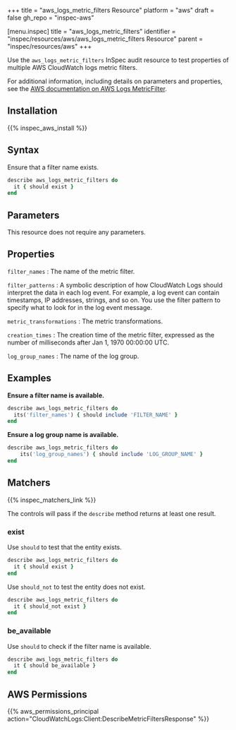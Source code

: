 +++
title = "aws_logs_metric_filters Resource"
platform = "aws"
draft = false
gh_repo = "inspec-aws"

[menu.inspec]
title = "aws_logs_metric_filters"
identifier = "inspec/resources/aws/aws_logs_metric_filters Resource"
parent = "inspec/resources/aws"
+++

Use the `aws_logs_metric_filters` InSpec audit resource to test properties of multiple AWS CloudWatch logs metric filters.

For additional information, including details on parameters and properties, see the [AWS documentation on AWS Logs MetricFilter](https://docs.aws.amazon.com/AWSCloudFormation/latest/UserGuide/aws-resource-logs-metricfilter.html).

## Installation

{{% inspec_aws_install %}}

## Syntax

Ensure that a filter name exists.

```ruby
describe aws_logs_metric_filters do
  it { should exist }
end
```

## Parameters

This resource does not require any parameters.

## Properties

`filter_names`
: The name of the metric filter.

`filter_patterns`
: A symbolic description of how CloudWatch Logs should interpret the data in each log event. For example, a log event can contain timestamps, IP addresses, strings, and so on. You use the filter pattern to specify what to look for in the log event message.

`metric_transformations`
: The metric transformations.

`creation_times`
: The creation time of the metric filter, expressed as the number of milliseconds after Jan 1, 1970 00:00:00 UTC.

`log_group_names`
: The name of the log group.

## Examples

**Ensure a filter name is available.**

```ruby
describe aws_logs_metric_filters do
  its('filter_names') { should include 'FILTER_NAME' }
end
```

**Ensure a log group name is available.**

```ruby
describe aws_logs_metric_filters do
    its('log_group_names') { should include 'LOG_GROUP_NAME' }
end
```

## Matchers

{{% inspec_matchers_link %}}

The controls will pass if the `describe` method returns at least one result.

### exist

Use `should` to test that the entity exists.

```ruby
describe aws_logs_metric_filters do
  it { should exist }
end
```

Use `should_not` to test the entity does not exist.

```ruby
describe aws_logs_metric_filters do
  it { should_not exist }
end
```

### be_available

Use `should` to check if the filter name is available.

```ruby
describe aws_logs_metric_filters do
  it { should be_available }
end
```

## AWS Permissions

{{% aws_permissions_principal action="CloudWatchLogs:Client:DescribeMetricFiltersResponse" %}}
